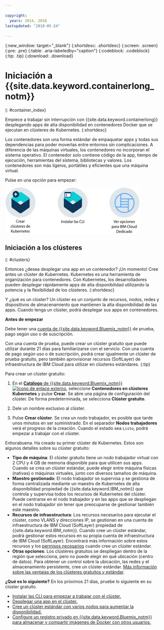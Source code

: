 ```yaml
---

copyright:
  years: 2014, 2018
lastupdated: "2018-05-24"

---
```


{:new_window: target="_blank"}
{:shortdesc: .shortdesc}
{:screen: .screen}
{:pre: .pre}
{:table: .aria-labeledby="caption"}
{:codeblock: .codeblock}
{:tip: .tip}
{:download: .download}



# Iniciación a {{site.data.keyword.containerlong_notm}}
{: #container_index}

Empiece a trabajar sin interrupción con {{site.data.keyword.containerlong}} desplegando apps de alta disponibilidad en contenedores Docker que se ejecutan en clústeres de Kubernetes.
{:shortdesc}

Los contenedores son una forma estándar de empaquetar apps y todas sus dependencias para poder moverlas entre entornos sin complicaciones. A diferencia de las máquinas virtuales, los contenedores no incorporan el sistema operativo. El contenedor solo contiene código de la app, tiempo de ejecución, herramientas del sistema, bibliotecas y valores. Los contenedores son más ligeros, portátiles y eficientes que una máquina virtual.


Pulse en una opción para empezar:

<img usemap="#home_map" border="0" class="image" id="image_ztx_crb_f1b" src="images/cs_public_dedicated_options.png" width="440" alt="Pulse un icono para empezar rápidamente con {{site.data.keyword.containershort_notm}}. Con {{site.data.keyword.Bluemix_dedicated_notm}}, pulse este icono para ver las opciones." style="width:440px;" />
<map name="home_map" id="home_map">
<area href="#clusters" alt="Iniciación a clústeres de Kubernetes en {{site.data.keyword.Bluemix_notm}}" title="Iniciación a clústeres de Kubernetes en {{site.data.keyword.Bluemix_notm}}" shape="rect" coords="-7, -8, 108, 211" />
<area href="cs_cli_install.html" alt="Instale las CLI." title="Instale las CLI." shape="rect" coords="155, -1, 289, 210" />
<area href="cs_dedicated.html#dedicated_environment" alt="{{site.data.keyword.Bluemix_dedicated_notm}} Entorno de nube de" title="{{site.data.keyword.Bluemix_notm}} Entorno de nube de" shape="rect" coords="326, -10, 448, 218" />
</map>


## Iniciación a los clústeres
{: #clusters}

Entonces ¿desea desplegar una app en un contenedor? ¡Un momento! Cree antes un clúster de Kubernetes. Kubernetes es una herramienta de organización para contenedores. Con Kubernetes, los desarrolladores pueden desplegar rápidamente apps de alta disponibilidad utilizando la potencia y la flexibilidad de los clústeres.
{:shortdesc}

Y ¿qué es un clúster? Un clúster es un conjunto de recursos, nodos, redes y dispositivos de almacenamiento que mantienen la alta disponibilidad de las apps. Cuando tenga un clúster, podrá desplegar sus apps en contenedores.

**Antes de empezar**

Debe tener una [cuenta de {{site.data.keyword.Bluemix_notm}}](https://console.bluemix.net/registration/) de prueba, pago según uso o de suscripción.

Con una cuenta de prueba, puede crear un clúster gratuito que puede utilizar durante 21 días para familiarizarse con el servicio. Con una cuenta de pago según uso o de suscripción, podrá crear igualmente un clúster de prueba gratuito, pero también aprovisionar recursos (SoftLayer) de infraestructura de IBM Cloud para utilizar en clústeres estándares.
{:tip}

Para crear un clúster gratuito:

1.  En el [**Catálogo** de {{site.data.keyword.Bluemix_notm}} ![Icono de enlace externo](../icons/launch-glyph.svg "Icono de enlace externo")](https://console.bluemix.net/catalog/?category=containers), seleccione **Contenedores en clústeres Kubernetes** y pulse **Crear**. Se abre una página de configuración del clúster. De forma predeterminada, se selecciona **Clúster gratuito**.

2. Dele un nombre exclusivo al clúster.

3.  Pulse **Crear clúster**. Se crea un nodo trabajador, es posible que tarde unos minutos en ser suministrado. En el separador **Nodos trabajadores** verá el progreso de la creación. Cuando el estado sea `Listo`, podrá empezar a trabajar con el clúster.

Enhorabuena. Ha creado su primer clúster de Kubernetes. Estos son algunos detalles sobre su clúster gratuito:

*   **Tipo de máquina**: El clúster gratuito tiene un nodo trabajador virtual con 2 CPU y 4 GB de memoria disponible para que utilicen sus apps. Cuando se crea un clúster estándar, puede elegir entre máquina físicas (nativas) o máquinas virtuales, junto con diversos tamaños de máquina.
*   **Maestro gestionado**: El nodo trabajador se supervisa y se gestiona de forma centralizada mediante un maestro de Kubernetes de alta disponibilidad propiedad de {{site.data.keyword.IBM_notm}} que controla y supervisa todos los recursos de Kubernetes del clúster. Puede centrarse en el nodo trabajador y en las apps que se despliegan en el nodo trabajador sin tener que preocuparse de gestionar también este maestro.
*   **Recursos de infraestructura**: Los recursos necesarios para ejecutar el clúster, como VLANS y direcciones IP, se gestionan en una cuenta de infraestructura de IBM Cloud (SoftLayer) propiedad de {{site.data.keyword.IBM_notm}}. Cuando cree un clúster estándar, podrá gestionar estos recursos en su propia cuenta de infraestructura de IBM Cloud (SoftLayer). Encontrará más información sobre estos recursos y los [permisos necesarios](cs_users.html#infra_access) cuando cree un clúster estándar.
*   **Otras opciones**: Los clústeres gratuitos se despliegan dentro de la región que selecciona, pero no puede elegir en qué ubicación (centro de datos). Para obtener un control sobre la ubicación, las redes y el almacenamiento persistente, cree un clúster estándar. [Más información sobre las ventajas de los clústeres gratuitos y estándar](cs_why.html#cluster_types).


**¿Qué es lo siguiente?**
En los próximos 21 días, pruebe lo siguiente en su clúster gratuito.

* [Instalar las CLI para empezar a trabajar con el clúster.](cs_cli_install.html#cs_cli_install)
* [Desplegar una app en el clúster.](cs_app.html#app_cli)
* [Cree un clúster estándar con varios nodos para aumentar la disponibilidad.](cs_clusters.html#clusters_ui)
* [Configure un registro privado en {{site.data.keyword.Bluemix_notm}} para almacenar y compartir imágenes de Docker con otros usuarios. ](/docs/services/Registry/index.html)
